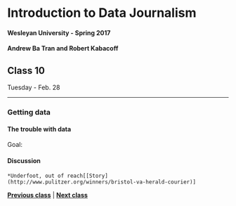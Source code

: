 # Introduction to Data Journalism
  
#### Wesleyan University - Spring 2017
  
**Andrew Ba Tran and Robert Kabacoff**
  
## Class 10
Tuesday - Feb. 28
                             
----
                             
### Getting data
                             
#### The trouble with data
                             
Goal: 
                             
#### Discussion

    *Underfoot, out of reach[[Story](http://www.pulitzer.org/winners/bristol-va-herald-courier)]
                                 
                   
**[Previous class](class9.md)** | **[Next class](11.md)**
